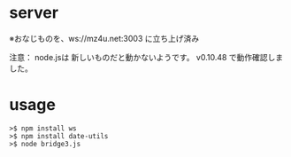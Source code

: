 # server 

※おなじものを、ws://mz4u.net:3003 に立ち上げ済み

注意：
node.jsは 新しいものだと動かないようです。
v0.10.48 で動作確認しました。

# usage 

```.shell
>$ npm install ws    
>$ npm install date-utils    
>$ node bridge3.js    
```


